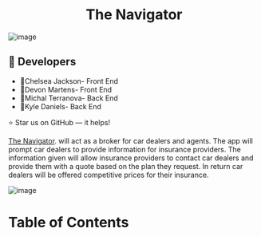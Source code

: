 # <center> The Navigator </center>

![image](https://user-images.githubusercontent.com/40472408/70683408-4ce1c200-1c70-11ea-9b09-94184ca9f1f7.png)


## :floppy_disk: Developers

* :woman:Chelsea Jackson- Front End
* :woman:Devon Martens- Front End
* :woman:Michal Terranova- Back End
* :man:Kyle Daniels- Back End

⭐️ Star us on GitHub — it helps!


[The Navigator](https://pages.github.com/).  will act as a broker for car dealers and agents. The app will prompt car dealers to provide information for insurance  providers. The information given will allow insurance providers to contact car dealers and provide them with a quote based  on the plan they request. In return car dealers will be offered competitive prices for their insurance. 

![image](https://user-images.githubusercontent.com/40472408/70688760-7d315c80-1c80-11ea-819f-c37ac597ac52.png)

# Table of Contents


